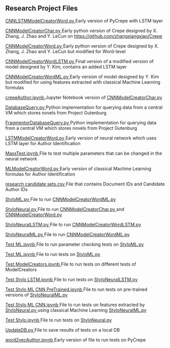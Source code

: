 ## Research Project Files

[CNNLSTMModelCreatorWord.py ](CNNLSTMModelCreatorWord.py )
Early version of PyCrepe with LSTM layer

[CNNModelCreatorChar.py ](CNNModelCreatorChar.py )
Early python version of Crepe designed by X. Zhang, J. Zhao and Y. LeCun on https://github.com/zhangxiangxiao/Crepe

[CNNModelCreatorWord.py ](CNNModelCreatorWord.py )
Early python version of Crepe designed by X. Zhang, J. Zhao and Y. LeCun but modified for Word-level

[CNNModelCreatorWordLSTM.py ](CNNModelCreatorWordLSTM.py )
Final version of a modified version of model designed by Y. Kim, contains an added LSTM layer

[CNNModelCreatorWordML.py ](CNNModelCreatorWordML.py )
Early version of model designed by Y. Kim but modified for using features extracted with classical Machine Learning formulas

[crepeAuthor.ipynb ](crepeAuthor.ipynb )
Jupyter Notebook version of [CNNModelCreatorChar.py ](CNNModelCreatorChar.py )

[DatabaseQuery.py ](DatabaseQuery.py )
Python implementation for querying data from a central VM which stores novels from Project Gutenburg 

[FragmentorDatabaseQuery.py ](FragmentorDatabaseQuery.py )
Python implementation for querying data from a central VM which stores novels from Project Gutenburg 

[LSTMModelCreatorWord.py ](LSTMModelCreatorWord.py )
Early version of neural network which uses LSTM layer for Author Identification

[MassTest.ipynb ](MassTest.ipynb )
File to test multiple parameters that can be changed in the neural network

[MLModelCreatorWord.py ](MLModelCreatorWord.py )
Early version of classical Machine Learning formulas for Author Identification

[research candidate sets.csv ](research%20candidate%20sets.csv )
File that contains Document IDs and Candidate Author IDs

[StyloML.py ](StyloML.py )
File to run [CNNModelCreatorWordML.py ](CNNModelCreatorWordML.py )

[StyloNeural.py ](StyloNeural.py )
File to run [CNNModelCreatorChar.py ](CNNModelCreatorChar.py ) and [CNNModelCreatorWord.py ](CNNModelCreatorWord.py )

[StyloNeuralLSTM.py ](StyloNeuralLSTM.py )
File to run [CNNModelCreatorWordLSTM.py ](CNNModelCreatorWordLSTM.py )

[StyloNeuralML.py ](StyloNeuralML.py )
File to run [CNNModelCreatorWordML.py ](CNNModelCreatorWordML.py )

[Test ML.ipynb ](Test%20ML.ipynb )
File to run parameter checking tests on [StyloML.py ](StyloML.py )

[Test ML.ipynb ](Test%20ML.ipynb )
File to run tests on [StyloML.py ](StyloML.py )

[Test ModelCreators.ipynb ](Test%20ModelCreators.ipynb )
File to run tests on different tests of ModelCreators

[Test Stylo LSTM.ipynb ](Test%20Stylo%20LSTM.ipynb )
File to run tests on [StyloNeuralLSTM.py ](StyloNeuralLSTM.py )

[Test Stylo ML CNN PreTrained.ipynb ](Test%20Stylo%20ML%20CNN%20PreTrained.ipynb )
File to run tests on pre-trained versions of [StyloNeuralML.py ](StyloNeuralML.py )

[Test Stylo ML CNN.ipynb ](Test%20Stylo%20ML%20CNN.ipynb )
File to run tests on features extracted by [StyloNeural.py ](StyloNeural.py ) using classical Machine Learning [StyloNeuralML.py ](StyloNeuralML.py )

[Test Stylo.ipynb ](Test%20Stylo.ipynb )
File to run tests on [StyloNeural.py ](StyloNeural.py )

[UpdateDB.py ](UpdateDB.py )
File to save results of tests on a local DB

[word2vecAuthor.ipynb ](word2vecAuthor.ipynb )
Early version of file to run tests on PyCrepe 